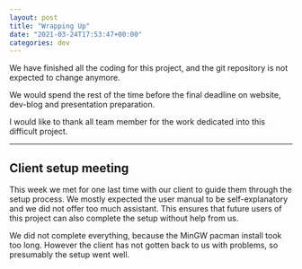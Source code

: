```yaml
---
layout: post
title: "Wrapping Up"
date: "2021-03-24T17:53:47+00:00"
categories: dev
---
```


We have finished all the coding for this project, and the git repository is not expected to change anymore.

We would spend the rest of the time before the final deadline on website, dev-blog and presentation preparation.

I would like to thank all team member for the work dedicated into this difficult project.

----

## Client setup meeting

This week we met for one last time with our client to guide them through the setup process. We mostly expected the user manual to be self-explanatory and we did not offer too much assistant. This ensures that future users of this project can also complete the setup without help from us.

We did not complete everything, because the MinGW pacman install took too long. However the client has not gotten back to us with problems, so presumably the setup went well.
